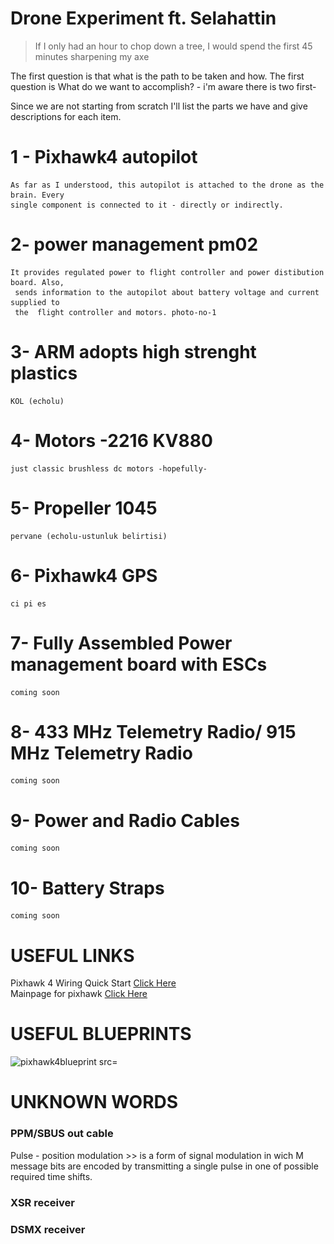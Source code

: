 # Drone Experiment ft. Selahattin

> If I only had an hour to chop down a tree, I would spend the first 45 minutes sharpening my axe  

The first question is that what is the path to be taken and how. 
The first question is What do we want to accomplish? - i'm aware there is two first- 

Since we are not starting from scratch I'll list the parts we have and give descriptions for each item. 

# 1 - Pixhawk4 autopilot   
    As far as I understood, this autopilot is attached to the drone as the brain. Every  
    single component is connected to it - directly or indirectly. 
# 2- power management pm02  
    It provides regulated power to flight controller and power distibution board. Also, 
     sends information to the autopilot about battery voltage and current supplied to 
     the  flight controller and motors. photo-no-1 
# 3- ARM adopts high strenght plastics  
    KOL (echolu) 
# 4- Motors -2216 KV880 
    just classic brushless dc motors -hopefully- 
# 5- Propeller 1045 
    pervane (echolu-ustunluk belirtisi) 
# 6- Pixhawk4 GPS   
    ci pi es 
# 7- Fully Assembled Power management board with ESCs  
    coming soon 
# 8- 433 MHz Telemetry Radio/ 915 MHz Telemetry Radio  
    coming soon 
# 9- Power and Radio Cables 
    coming soon 
# 10- Battery Straps 
    coming soon 


# USEFUL LINKS 
Pixhawk 4 Wiring Quick Start [Click Here](https://docs.px4.io/main/en/assembly/quick_start_pixhawk4.html)  
Mainpage for pixhawk [Click Here](https://pixhawk.org)  



# USEFUL BLUEPRINTS
<picture> 
<img alt = "pixhawk4blueprint src = "my-drawing.jpg">
</picture>




# UNKNOWN WORDS
### PPM/SBUS out cable
   Pulse - position modulation >> is a form of signal modulation in wich M message bits are encoded by transmitting a single pulse in one of possible required time shifts. 
### XSR receiver 
### DSMX receiver 
